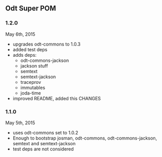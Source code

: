 ## Odt Super POM



### 1.2.0

May 6th, 2015

- upgrades odt-commons to 1.0.3
- added test deps 
- adds deps:
    * odt-commons-jackson  
    * jackson stuff
    * semtext   
    * semtext-jackson
    * traceprov
    * immutables
    * joda-time            
- improved README, added this CHANGES

### 1.1.0

May 5th, 2015

- uses odt-commons set to 1.0.2
- Enough to bootstrap josman, odt-commons, odt-commons-jackson, semtext and semtext-jackson
- test deps are not considered





